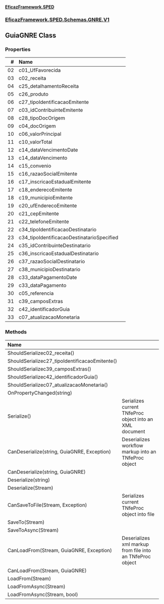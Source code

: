 #### [EficazFramework.SPED](EficazFrameworkSPED.md 'EficazFramework SPED')
### [EficazFramework.SPED.Schemas.GNRE.V1](EficazFramework.SPED.Schemas.GNRE.V1.md 'EficazFramework.SPED.Schemas.GNRE.V1')

## GuiaGNRE Class
### Properties

| # | Name | |
| ---: | :--- | :--- |
| 02 | c01_UfFavorecida |  |
| 03 | c02_receita |  |
| 04 | c25_detalhamentoReceita |  |
| 05 | c26_produto |  |
| 06 | c27_tipoIdentificacaoEmitente |  |
| 07 | c03_idContribuinteEmitente |  |
| 08 | c28_tipoDocOrigem |  |
| 09 | c04_docOrigem |  |
| 10 | c06_valorPrincipal |  |
| 11 | c10_valorTotal |  |
| 12 | c14_dataVencimentoDate |  |
| 13 | c14_dataVencimento |  |
| 14 | c15_convenio |  |
| 15 | c16_razaoSocialEmitente |  |
| 16 | c17_inscricaoEstadualEmitente |  |
| 17 | c18_enderecoEmitente |  |
| 18 | c19_municipioEmitente |  |
| 19 | c20_ufEnderecoEmitente |  |
| 20 | c21_cepEmitente |  |
| 21 | c22_telefoneEmitente |  |
| 22 | c34_tipoIdentificacaoDestinatario |  |
| 23 | c34_tipoIdentificacaoDestinatarioSpecified |  |
| 24 | c35_idContribuinteDestinatario |  |
| 25 | c36_inscricaoEstadualDestinatario |  |
| 26 | c37_razaoSocialDestinatario |  |
| 27 | c38_municipioDestinatario |  |
| 28 | c33_dataPagamentoDate |  |
| 29 | c33_dataPagamento |  |
| 30 | c05_referencia |  |
| 31 | c39_camposExtras |  |
| 32 | c42_identificadorGuia |  |
| 33 | c07_atualizacaoMonetaria |  |
### Methods

| Name | |
| :--- | :--- |
| ShouldSerializec02_receita() |  |
| ShouldSerializec27_tipoIdentificacaoEmitente() |  |
| ShouldSerializec39_camposExtras() |  |
| ShouldSerializec42_identificadorGuia() |  |
| ShouldSerializec07_atualizacaoMonetaria() |  |
| OnPropertyChanged(string) |  |
| Serialize() | Serializes current TNfeProc object into an XML document |
| CanDeserialize(string, GuiaGNRE, Exception) | Deserializes workflow markup into an TNfeProc object |
| CanDeserialize(string, GuiaGNRE) |  |
| Deserialize(string) |  |
| Deserialize(Stream) |  |
| CanSaveToFile(Stream, Exception) | Serializes current TNfeProc object into file |
| SaveTo(Stream) |  |
| SaveToAsync(Stream) |  |
| CanLoadFrom(Stream, GuiaGNRE, Exception) | Deserializes xml markup from file into an TNfeProc object |
| CanLoadFrom(Stream, GuiaGNRE) |  |
| LoadFrom(Stream) |  |
| LoadFromAsync(Stream) |  |
| LoadFromAsync(Stream, bool) |  |
